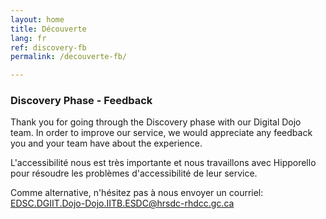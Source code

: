 ```yaml
---
layout: home
title: Découverte
lang: fr
ref: discovery-fb
permalink: /decouverte-fb/

---
```


### Discovery Phase - Feedback

Thank you for going through the Discovery phase with our Digital Dojo team. In order to improve our service, we would appreciate any feedback you and your team have about the experience.




L'accessibilité nous est très importante et nous travaillons avec Hipporello pour résoudre les problèmes d'accessibilité de leur service. 

Comme alternative, n'hésitez pas à nous envoyer un courriel: <a href="mailto:EDSC.DGIIT.DOJO-DOJO.IITB.ESDC@hrsdc-rhdcc.gc.ca">EDSC.DGIIT.Dojo-Dojo.IITB.ESDC@hrsdc-rhdcc.gc.ca</a> 




<script src="https://portal.hipporello.net/default/embed.js?formId=16c9c0ee442c44cd9bfad74ac330e8e7"></script>


